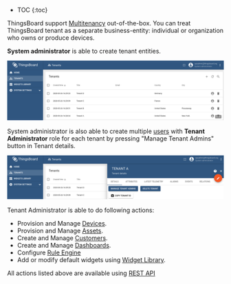 
* TOC
{:toc}

ThingsBoard support [Multitenancy](https://en.wikipedia.org/wiki/Multitenancy) out-of-the-box.
You can treat ThingsBoard tenant as a separate business-entity: individual or organization who owns or produce devices.

**System administrator** is able to create tenant entities.

![image](/images/user-guide/ui/tenants.png)

System administrator is also able to create multiple [users](/docs/{{docsPrefix}}user-guide/ui/users) with **Tenant Administrator** role for each tenant by pressing "Manage Tenant Admins" button in Tenant details.
 
![image](/images/user-guide/ui/manage-tenant-admins.png) 
 
Tenant Administrator is able to do following actions:
 
 - Provision and Manage [Devices](/docs/{{docsPrefix}}user-guide/ui/devices).
 - Provision and Manage [Assets](/docs/{{docsPrefix}}user-guide/ui/assets).
 - Create and Manage [Customers](/docs/{{docsPrefix}}user-guide/ui/customers).
 - Create and Manage [Dashboards](/docs/{{docsPrefix}}user-guide/ui/dashboards).
 - Configure [Rule Engine](/docs/{{docsPrefix}}user-guide/rule-engine-2-0/re-getting-started/)
 - Add or modify default widgets using [Widget Library](/docs/{{docsPrefix}}user-guide/ui/widget-library).
 
 All actions listed above are available using [REST API](/docs/{{docsPrefix}}reference/rest-api/)